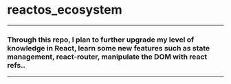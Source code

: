 # reactos_ecosystem

---

### Through this repo, I plan to further upgrade my level of knowledge in React, learn some new features such as state management, react-router, manipulate the DOM with react refs..

---
